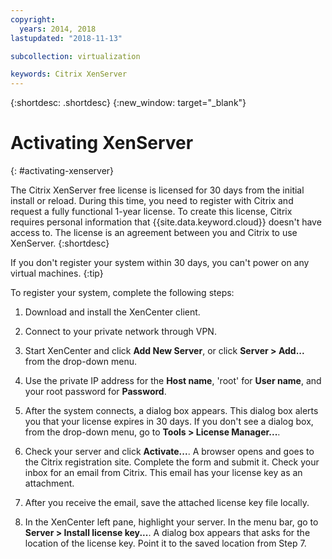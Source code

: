 ```yaml
---
copyright:
  years: 2014, 2018
lastupdated: "2018-11-13"

subcollection: virtualization

keywords: Citrix XenServer
---
```


{:shortdesc: .shortdesc}
{:new_window: target="_blank"}

# Activating XenServer
{: #activating-xenserver}

The Citrix XenServer free license is licensed for 30 days from the initial install or reload. During this time, you need to register with Citrix and request a fully functional 1-year license. To create this license, Citrix requires personal information that {{site.data.keyword.cloud}} doesn't have access to. The license is an agreement between you and Citrix to use XenServer.
{:shortdesc}

If you don't register your system within 30 days, you can't power on any virtual machines.
{:tip}

To register your system, complete the following steps:

1. Download and install the XenCenter client.

2. Connect to your private network through VPN.

3. Start XenCenter and click **Add New Server**, or click **Server > Add...** from the drop-down menu.

4. Use the private IP address for the **Host name**, 'root' for **User name**, and your root password for **Password**.

5. After the system connects, a dialog box appears. This dialog box alerts you that your license expires in 30 days. If you don't see a dialog box, from the drop-down menu, go to **Tools > License Manager...**.

6. Check your server and click **Activate...**. A browser opens and goes to the Citrix registration site. Complete the form and submit it. Check your inbox for an email from Citrix. This email has your license key as an attachment.

7. After you receive the email, save the attached license key file locally.

8. In the XenCenter left pane, highlight your server. In the menu bar, go to **Server > Install license key...**. A dialog box appears that asks for the location of the license key. Point it to the saved location from Step 7.
